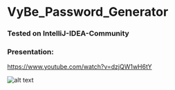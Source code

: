 # VyBe_Password_Generator

### Tested on IntelliJ-IDEA-Community

### Presentation:

https://www.youtube.com/watch?v=dzjQW1wH6tY

![alt text](https://i.ytimg.com/vi/dzjQW1wH6tY/maxresdefault.jpg?sqp=-oaymwEmCIAKENAF8quKqQMa8AEB-AH-CYAC0AWKAgwIABABGFogWihaMA8=&rs=AOn4CLA4qTU9kfqAFTZE0GT0I9otp9tmJA)
